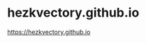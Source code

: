 <h1>hezkvectory.github.io</h1>
<p><a href="https://hezkvectory.github.io" rel="nofollow">https://hezkvectory.github.io</a></p>